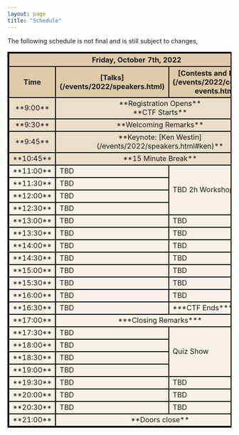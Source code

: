 ```yaml
---
layout: page
title: "Schedule"
---
```

<style>
table{
    border-collapse: collapse;
    border-spacing: 0;
    border:2px solid #000000;
}

th{
    border:2px solid #000000;
}

td{
    border:2px solid #000000;
}

thead{
    background-color: #E0CBA8; 
}
.General_items{
    background-color: #EBDFCA; 
}
tbody{
   background-color: #F8F1E7; 
}
</style>
The following schedule is not final and is still subject to changes, 

<table width="100%">
<colgroup>
<col width="10%" />
<col width="45%" />
<col width="45%" />
</colgroup>
<thead>
<tr class="header">
<th colspan=3>Friday, October 7th, 2022</th>
</tr>
<tr class="header">
    <th markdown="span" align="center" >Time</th>
    <th markdown="span" align="center" >[Talks](/events/2022/speakers.html)</th>
    <th markdown="span" align="center" >[Contests and Events](/events/2022/contests-events.html)</th>
</tr>
</thead>
<tbody>
    <tr class="General_items">
        <td markdown="span" align="center">**9:00**</td>
        <td markdown="span" align="center" colspan=2> **Registration Opens** <br>**CTF Starts**</td>
    </tr>
    <tr class="General_items">
        <td markdown="span" align="center">**9:30**</td>
        <td markdown="span" align="center" colspan=2> **Welcoming Remarks**</td>
    </tr>
    <tr class="General_items">
        <td markdown="span" align="center">**9:45**</td>
        <td markdown="span" align="center" colspan=2> **Keynote: [Ken Westin](/events/2022/speakers.html#ken)**</td>
    </tr>
    <tr class="General_items">
        <td markdown="span" align="center">**10:45**</td>
        <td markdown="span" align="center" colspan=2> **15 Minute Break**</td>
    </tr>
    <tr>
        <td markdown="span" align="center">**11:00**</td>
        <td markdown="span" align="left"> TBD</td>
        <td markdown="span" align="left" rowspan=4> TBD 2h Workshop </td>
    </tr>
    <tr>
        <td markdown="span" align="center">**11:30**</td>
        <td markdown="span" align="left"> TBD</td>
    </tr>
    <tr>
        <td markdown="span" align="center">**12:00**</td>
        <td markdown="span" align="left"> TBD</td>
    </tr>
    <tr>
        <td markdown="span" align="center">**12:30**</td>
        <td markdown="span" align="left"> TBD</td>
    </tr>
    <tr>
        <td markdown="span" align="center">**13:00**</td>
        <td markdown="span" align="left"> TBD</td>
        <td markdown="span" align="left"> TBD</td>
    </tr>
    <tr>
        <td markdown="span" align="center">**13:30**</td>
        <td markdown="span" align="left"> TBD</td>
        <td markdown="span" align="left"> TBD</td>
    </tr>
    <tr>
        <td markdown="span" align="center">**14:00**</td>
        <td markdown="span" align="left"> TBD</td>
        <td markdown="span" align="left"> TBD</td>
    </tr>
    <tr>
        <td markdown="span" align="center">**14:30**</td>
        <td markdown="span" align="left"> TBD</td>
        <td markdown="span" align="left"> TBD</td>
    </tr>
    <tr>
        <td markdown="span" align="center">**15:00**</td>
        <td markdown="span" align="left"> TBD</td>
        <td markdown="span" align="left"> TBD</td>
    </tr>
    <tr>
        <td markdown="span" align="center">**15:30**</td>
        <td markdown="span" align="left"> TBD</td>
        <td markdown="span" align="left"> TBD</td>
    </tr>
    <tr>
        <td markdown="span" align="center">**16:00**</td>
        <td markdown="span" align="left"> TBD</td>
        <td markdown="span" align="left"> TBD</td>
    </tr>
    <tr>
        <td markdown="span" align="center">**16:30**</td>
        <td markdown="span" align="left"> TBD </td>
        <td markdown="span" align="left"> ***CTF Ends***</td>
    </tr>
    <tr>
        <td markdown="span" align="center">**17:00**</td>
        <td markdown="span" align="center" colspan=2> ***Closing Remarks***</td>
    </tr>
    <tr>
        <td markdown="span" align="center">**17:30**</td>
        <td markdown="span" align="left"> TBD</td>
        <td markdown="span" align="left" rowspan=4> Quiz Show</td>
    </tr>
    <tr>
        <td markdown="span" align="center">**18:00**</td>
        <td markdown="span" align="left"> TBD</td>
    </tr>
    <tr>
        <td markdown="span" align="center">**18:30**</td>
        <td markdown="span" align="left"> TBD</td>
    </tr>
    <tr>
        <td markdown="span" align="center">**19:00**</td>
        <td markdown="span" align="left"> TBD</td>
    </tr>
    <tr>
        <td markdown="span" align="center">**19:30**</td>
        <td markdown="span" align="left"> TBD</td>
        <td markdown="span" align="left"> TBD</td>
    </tr>
    <tr>
        <td markdown="span" align="center">**20:00**</td>
        <td markdown="span" align="left"> TBD</td>
        <td markdown="span" align="left"> TBD</td>
    </tr>
    <tr>
        <td markdown="span" align="center">**20:30**</td>
        <td markdown="span" align="left"> TBD</td>
        <td markdown="span" align="left"> TBD</td>
    </tr>
    <tr>
        <td markdown="span" align="center">**21:00**</td>
        <td markdown="span" align="center" colspan=2> **Doors close**</td>
    </tr>


</tbody>
</table>

<!-- <tr>
    <td markdown="span" align="center">Second column **fields**</td>
    <td markdown="span" align="left">Some more descriptive text.</td>
    <td markdown="span" align="left"> text</td>
</tr> -->
